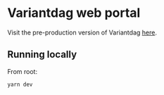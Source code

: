 # Variantdag web portal

Visit the pre-production version of Variantdag [here](https://variantdag-dd3h35o0t-variant1.vercel.app/).

## Running locally

From root:

```bash
yarn dev
```
